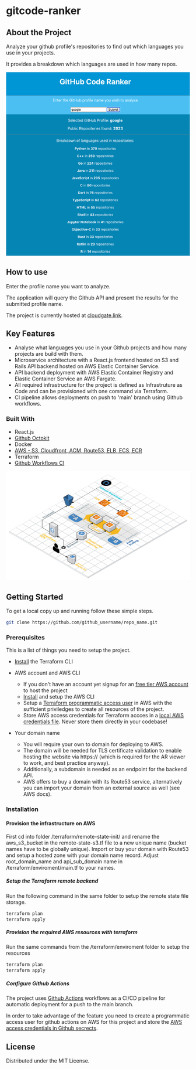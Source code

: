 # gitcode-ranker

<!-- ABOUT THE PROJECT -->
## About the Project

Analyze your github profile's repositories to find out which languages you use in your projects.

It provides a breakdown which languages are used in how many repos.


![App Interface](frontend/assets/app.png?raw=true)

<!-- USAGE EXAMPLES -->
## How to use

Enter the profile name you want to analyze.

The application will query the Github API and present the results for the submitted profile name.

The project is currently hosted at [cloudgate.link](https://cloudgate.link).

## Key Features

* Analyse what languages you use in your Github projects and how many projects are build with them.
* Microservice architecture with a React.js frontend hosted on S3 and Rails API backend hosted on AWS Elastic Container Service.
* API backend deployment with AWS Elastic Container Registry and Elastic Container Service an AWS Fargate.
* All required infrastructure for the project is defined as Infrastruture as Code and can be provisioned with one command via Terraform.
* CI pipeline allows deployments on push to 'main' branch using Github workflows.

### Built With

* React.js
* [Github Octokit](https://github.com/octokit)
* Docker
* [AWS - S3, Cloudfront, ACM, Route53, ELB, ECS, ECR](https://aws.amazon.com/)
* Terraform
* [Github Workflows CI](https://github.com/features/actions)


![App Interface](frontend/assets/gitcode-ranker-tech-stack.png?raw=true)

<!-- GETTING STARTED -->
## Getting Started

To get a local copy up and running follow these simple steps.
   ```sh
   git clone https://github.com/github_username/repo_name.git
   ```

### Prerequisites

This is a list of things you need to setup the project.
* [Install](https://learn.hashicorp.com/tutorials/terraform/install-cli) the Terraform CLI

* AWS account and AWS CLI

  - If you don't have an account yet signup for an [free tier AWS account](https://aws.amazon.com/free/) to host the project
  - [Install](https://aws.amazon.com/cli/) and setup the AWS CLI
  - Setup a [Terraform programmatic access user](https://docs.aws.amazon.com/general/latest/gr/aws-sec-cred-types.html#access-keys-and-secret-access-keys) in AWS with the sufficient priviledges to create all resources of the project.
  - Store AWS access credentials for Terraform accces in a [local AWS credentials file](https://docs.aws.amazon.com/cli/latest/userguide/cli-configure-files.html). Never store them directly in your codebase!

* Your domain name
  - You will require your own to domain for deploying to AWS.
  - The domain will be needed for TLS certificate validation to enable hosting the website via https:// (which is required for the AR viewer to work, and best practice anyway).
  - Additionally, a subdomain is needed as an endpoint for the backend API.
  - AWS offers to buy a domain with its Route53 service, alternatively you can import your domain from an external source as well (see AWS docs).

### Installation

#### Provision the infrastructure on AWS

First cd into folder /terraform/remote-state-init/ and rename the aws_s3_bucket in the remote-state-s3.tf file to a new unique name (bucket names have to be globally unique).
Import or buy your domain with Route53 and setup a hosted zone with your domain name record.
Adjust root_domain_name and api_sub_domain name in /terraform/enviroment/main.tf to your names.

##### Setup the Terraform remote backend

Run the following command in the same folder to setup the remote state file storage.

  ```
terraform plan
terraform apply
  ```

##### Provision the required AWS resources with terraform

Run the same commands from the /terraform/enviroment folder to setup the resources

 ```
terraform plan
terraform apply
  ```

##### Configure Github Actions

The project uses [Github Actions](https://docs.github.com/en/actions/learn-github-actions) workflows as a CI/CD pipeline for automatic deployment for a push to the main branch.

In order to take advantage of the feature you need to create a programmatic access user for github actions on AWS for this project and store the [AWS access credentials in Github secrects](https://github.com/marketplace/actions/configure-aws-credentials-action-for-github-actions).


<!-- LICENSE -->
## License

Distributed under the MIT License.
